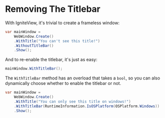 # Removing The Titlebar

With IgniteView, it's trivial to create a frameless window:

```csharp title="Program.cs"
var mainWindow =
    WebWindow.Create()
    .WithTitle("You can't see this title!")
    .WithoutTitleBar()
    .Show();
```

And to re-enable the titlebar, it's just as easy:

```csharp title="Program.cs"
mainWindow.WithTitleBar();
```

The `WithTitleBar` method has an overload that takes a `bool`, so you can also dynamically choose whether to enable the titlebar or not.

```csharp title="Program.cs"
var mainWindow =
    WebWindow.Create()
    .WithTitle("You can only see this title on windows!")
    .WithTitleBar(RuntimeInformation.IsOSPlatform(OSPlatform.Windows)) // Only show the titlebar on windows
    .Show();
```